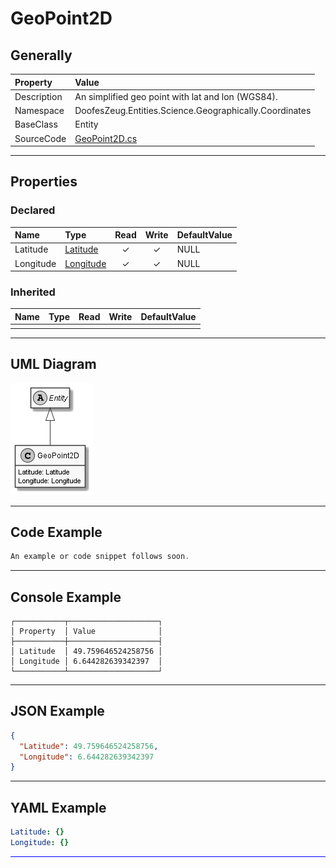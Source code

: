 ﻿# GeoPoint2D

## Generally

|Property|Value|
|:-|:-|
|Description|An simplified geo point with lat and lon (WGS84).|
|Namespace|DoofesZeug.Entities.Science.Geographically.Coordinates|
|BaseClass|Entity|
|SourceCode|[GeoPoint2D.cs](../../../../DoofesZeug.Library/Src/Entities/Science/Geographically/Coordinates/GeoPoint2D.cs)|

---

## Properties

### Declared

|Name|Type|Read|Write|DefaultValue|
|:---|:---|:--:|:---:|:-----------|
|Latitude|[Latitude](../../Entities/DoofesZeug.Entities.Science.Geographically.Coordinates/Latitude.md)|&#x2713;|&#x2713;|NULL|
|Longitude|[Longitude](../../Entities/DoofesZeug.Entities.Science.Geographically.Coordinates/Longitude.md)|&#x2713;|&#x2713;|NULL|

### Inherited

|Name|Type|Read|Write|DefaultValue|
|:---|:---|:--:|:---:|:-----------|
|    |    |    |     |            |

---

## UML Diagram

![GeoPoint2D.png](./GeoPoint2D.png "GeoPoint2D")

---

## Code Example

```cs
An example or code snippet follows soon.
```

---

## Console Example

```console
┌───────────┬────────────────────┐
│ Property  │ Value              │
├───────────┼────────────────────┤
│ Latitude  │ 49.759646524258756 │
│ Longitude │ 6.644282639342397  │
└───────────┴────────────────────┘
```

---

## JSON Example

```json
{
  "Latitude": 49.759646524258756,
  "Longitude": 6.644282639342397
}
```

---

## YAML Example

```yaml
Latitude: {}
Longitude: {}
```

<hr style="background: blue;" />
